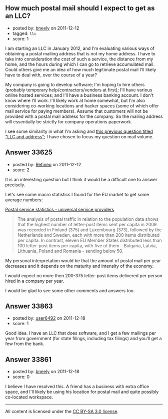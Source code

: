 ## How much postal mail should I expect to get as an LLC?

- posted by: [bneely](https://stackexchange.com/users/-1/14957-bneely) on 2011-12-12
- tagged: `llc`
- score: 1

I am starting an LLC in January 2012, and I'm evaluating various ways of obtaining a postal mailing address that is not my home address. I have to take into consideration the cost of such a service, the distance from my home, and the hours during which I can go to retrieve accumulated mail. Could others give me an idea of how much legitimate postal mail I'll likely have to deal with, over the course of a year?

My company is going to develop software; I'm hoping to hire others (probably temporary help/contractors/vendors at first); I'll have various online hosted services; and I'll have a business banking account. I don't know where I'll work. I'll likely work at home somewhat, but I'm also considering co-working locations and hacker spaces (some of which offer mail service for paying members). Assume that customers will not be provided with a postal mail address for the company. So the mailing address will essentially be strictly for company operations paperwork.

I see some similarity in what I'm asking and [this previous question titled "LLC and address"][1]; I have chosen to focus my question on mail volume.

  [1]: http://answers.onstartups.com/questions/16702/llc-and-address


## Answer 33625

- posted by: [Refineo](https://stackexchange.com/users/-1/13347-refineo) on 2011-12-12
- score: 2

<p>It is an interesting question but I think it would be a difficult one to answer precisely.</p>

<p>Let's see some macro statistics I found for the EU market to get some average numbers:</p>

<p><a href="http://epp.eurostat.ec.europa.eu/statistics_explained/index.php/Postal_service_statistics_-_universal_service_providers" rel="nofollow">Postal service statistics - universal service providers</a></p>

<blockquote>
  <p>The analysis of postal traffic in relation to the population data
  shows that the highest number of letter-post items sent per capita in
  2009 was recorded in Finland (375) and Luxembourg (373), followed by
  the Netherlands and Sweden, each with more than 200 items distributed
  per capita. In contrast, eleven EU Member States distributed less than
  100 letter-post items per capita, with five of them – Bulgaria,
  Latvia, Lithuania, Poland and Romania - sending below 50.</p>
</blockquote>

<p>My personal interpretation would be that the amount of postal mail per year decreases and it depends on the maturity and intensity of the economy. </p>

<p>I would expect no more then 200-375 letter-post items delivered per person hired in a company per year.</p>

<p>I would be glad to see some other comments and answers too.</p>



## Answer 33863

- posted by: [user6492](https://stackexchange.com/users/-1/6492-user6492) on 2011-12-18
- score: 1

Good idea.  I have an LLC that does software, and I get a few mailings per year from government (for state filings, including tax filings) and you'll get a few from the bank.


## Answer 33861

- posted by: [bneely](https://stackexchange.com/users/-1/14957-bneely) on 2011-12-18
- score: 0

I believe I have resolved this. A friend has a business with extra office space, and I'll likely be using his location for postal mail and quite possibly co-located workspace.



---

All content is licensed under the [CC BY-SA 3.0 license](https://creativecommons.org/licenses/by-sa/3.0/).
